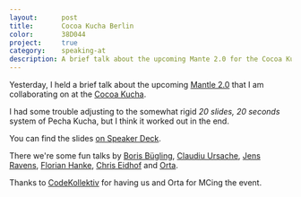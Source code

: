 ```yaml
---
layout:      post
title:       Cocoa Kucha Berlin
color:       38D044
project:     true
category:    speaking-at
description: A brief talk about the upcoming Mante 2.0 for the Cocoa Kucha Berlin.
---
```


Yesterday, I held a brief talk about the upcoming [Mantle 2.0][mantle] that I am
collaborating on at the [Cocoa Kucha][kucha].

I had some trouble adjusting to the somewhat rigid _20 slides, 20 seconds_
system of Pecha Kucha, but I think it worked out in the end.

<div class="embed" data-url="https://speakerdeck.com/robb/cocoa-kucha-berlin-2013">
    You can find the slides <a href="https://speakerdeck.com/robb/cocoa-kucha-berlin-2013">on Speaker Deck</a>.
</div>

There we're some fun talks by [Boris Bügling][boris],
[Claudiu Ursache][claudiu], [Jens Ravens][jens], [Florian Hanke][florian],
[Chris Eidhof][chris] and [Orta].

Thanks to [CodeKollektiv] for having us and Orta for MCing the event.

[mantle]: https://github.com/MantleFramework/Mantle/issues?milestone=2
[kucha]: http://blog.cocoapods.org/Cocoa-Kucha-3-Berlin/
[boris]: https://twitter.com/NeoNacho
[claudiu]: https://twitter.com/ursachec
[jens]: https://twitter.com/jensravens
[florian]: https://twitter.com/hanke
[chris]: https://twitter.com/chriseidhof
[orta]: https://twitter.com/orta
[codekollektiv]: http://codekollektiv.com/
